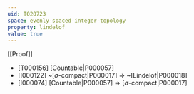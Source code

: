 ```yaml
---
uid: T020723
space: evenly-spaced-integer-topology
property: lindelof
value: true
---
```

[[Proof]]

* [T000156] [Countable|P000057]
* [I000122] ~[$\sigma$-compact|P000017] => ~[Lindelof|P000018]
* [I000074] [Countable|P000057] => [$\sigma$-compact|P000017]

